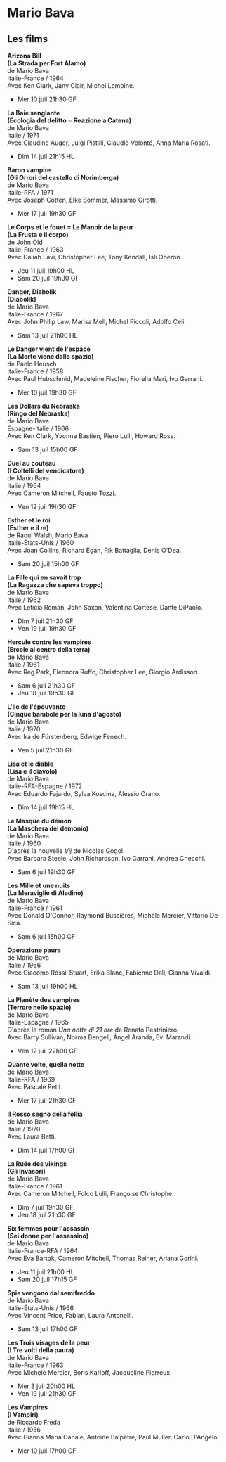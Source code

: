 # Mario Bava

## Les films

**Arizona Bill**  
**(La Strada per Fort Alamo)**  
de Mario Bava  
Italie-France / 1964  
Avec Ken Clark, Jany Clair, Michel Lemoine.

- Mer 10 juil 21h30 GF

**La Baie sanglante**  
**(Ecologia del delitto = Reazione a Catena)**  
de Mario Bava  
Italie / 1971  
Avec Claudine Auger, Luigi Pistilli, Claudio Volonté, Anna Maria Rosati.

- Dim 14 juil 21h15 HL

**Baron vampire**  
**(Gli Orrori del castello di Norimberga)**  
de Mario Bava  
Italie-RFA / 1971  
Avec Joseph Cotten, Elke Sommer, Massimo Girotti.

- Mer 17 juil 19h30 GF

**Le Corps et le fouet = Le Manoir de la peur**  
**(La Frusta e il corpo)**  
de John Old  
Italie-France / 1963  
Avec Daliah Lavi, Christopher Lee, Tony Kendall, Isli Oberon.

- Jeu 11 juil 19h00 HL  
- Sam 20 juil 19h30 GF

**Danger, Diabolik**  
**(Diabolik)**  
de Mario Bava  
Italie-France / 1967  
Avec John Philip Law, Marisa Mell, Michel Piccoli, Adolfo Celi.

- Sam 13 juil 21h00 HL

**Le Danger vient de l'espace**  
**(La Morte viene dallo spazio)**  
de Paolo Heusch  
Italie-France / 1958  
Avec Paul Hubschmid, Madeleine Fischer, Fiorella Mari, Ivo Garrani.

- Mer 10 juil 19h30 GF

**Les Dollars du Nebraska**  
**(Ringo del Nebraska)**  
de Mario Bava  
Espagne-Italie / 1966  
Avec Ken Clark, Yvonne Bastien, Piero Lulli, Howard Ross.

- Sam 13 juil 15h00 GF

**Duel au couteau**  
**(I Coltelli del vendicatore)**  
de Mario Bava  
Italie / 1964  
Avec Cameron Mitchell, Fausto Tozzi.

- Ven 12 juil 19h30 GF

**Esther et le roi**  
**(Esther e il re)**  
de Raoul Walsh, Mario Bava  
Italie-États-Unis / 1960  
Avec Joan Collins, Richard Egan, Rik Battaglia, Denis O'Dea.

- Sam 20 juil 15h00 GF

**La Fille qui en savait trop**  
**(La Ragazza che sapeva troppo)**  
de Mario Bava  
Italie / 1962  
Avec Leticia Roman, John Saxon, Valentina Cortese, Dante DiPaolo.

- Dim 7 juil 21h30 GF  
- Ven 19 juil 19h30 GF

**Hercule contre les vampires**  
**(Ercole al centro della terra)**  
de Mario Bava  
Italie / 1961  
Avec Reg Park, Eleonora Ruffo, Christopher Lee, Giorgio Ardisson.

- Sam 6 juil 21h30 GF  
- Jeu 18 juil 19h30 GF

**L'Ile de l'épouvante**  
**(Cinque bambole per la luna d'agosto)**  
de Mario Bava  
Italie / 1970  
Avec Ira de Fürstenberg, Edwige Fenech.

- Ven 5 juil 21h30 GF

**Lisa et le diable**  
**(Lisa e il diavolo)**  
de Mario Bava  
Italie-RFA-Espagne / 1972  
Avec Eduardo Fajardo, Sylva Koscina, Alessio Orano.

- Dim 14 juil 19h15 HL

**Le Masque du démon**  
**(La Maschera del demonio)**  
de Mario Bava  
Italie / 1960  
D'après la nouvelle _Vij_ de Nicolas Gogol.  
Avec Barbara Steele, John Richardson, Ivo Garrani, Andrea Checchi.

- Sam 6 juil 19h30 GF

**Les Mille et une nuits**  
**(La Meraviglie di Aladino)**  
de Mario Bava  
Italie-France / 1961  
Avec Donald O'Connor, Raymond Bussières, Michèle Mercier, Vittorio De Sica.

- Sam 6 juil 15h00 GF

**Operazione paura**  
de Mario Bava  
Italie / 1966  
Avec Giacomo Rossi-Stuart, Erika Blanc, Fabienne Dali, Gianna Vivaldi.

- Sam 13 juil 19h00 HL

**La Planète des vampires**  
**(Terrore nello spazio)**  
de Mario Bava  
Italie-Espagne / 1965  
D'après le roman _Una notte di 21 ore_ de Renato Pestriniero.  
Avec Barry Sullivan, Norma Bengell, Ángel Aranda, Evi Marandi.

- Ven 12 juil 22h00 GF

**Quante volte, quella notte**  
de Mario Bava  
Italie-RFA / 1969  
Avec Pascale Petit.

- Mer 17 juil 21h30 GF

**Il Rosso segno della follia**  
de Mario Bava  
Italie / 1970  
Avec Laura Betti.

- Dim 14 juil 17h00 GF

**La Ruée des vikings**  
**(Gli Invasori)**  
de Mario Bava  
Italie-France / 1961  
Avec Cameron Mitchell, Folco Lulli, Françoise Christophe.

- Dim 7 juil 19h30 GF  
- Jeu 18 juil 21h30 GF

**Six femmes pour l'assassin**  
**(Sei donne per l'assassino)**  
de Mario Bava  
Italie-France-RFA / 1964  
Avec Eva Bartok, Cameron Mitchell, Thomas Reiner, Ariana Gorini.

- Jeu 11 juil 21h00 HL  
- Sam 20 juil 17h15 GF

**Spie vengono dal semifreddo**  
de Mario Bava  
Italie-États-Unis / 1966  
Avec Vincent Price, Fabian, Laura Antonelli.

- Sam 13 juil 17h00 GF

**Les Trois visages de la peur**  
**(I Tre volti della paura)**  
de Mario Bava  
Italie-France / 1963  
Avec Michèle Mercier, Boris Karloff, Jacqueline Pierreux.

- Mer 3 juil 20h00 HL  
- Ven 19 juil 21h30 GF

**Les Vampires**  
**(I Vampiri)**  
de Riccardo Freda  
Italie / 1956  
Avec Gianna Maria Canale, Antoine Balpêtré, Paul Muller, Carlo D'Angelo.

- Mer 10 juil 17h00 GF

